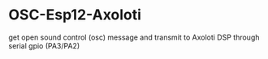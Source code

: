 # OSC-Esp12-Axoloti
get open sound control (osc) message and transmit to Axoloti DSP through serial gpio (PA3/PA2)
